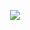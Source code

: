 <p align="center">
  <img 
    src="https://readme-typing-svg.herokuapp.com?font=Fira+Code&weight=500&size=28&pause=1300&color=5B8FB9&center=true&vCenter=true&width=500&lines=👋+Hi+there!+I'm+Jinsu+Shin;" 
  />
</p>
